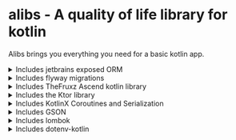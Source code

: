 # alibs - A quality of life library for kotlin

Alibs brings you everything you need for a basic kotlin app.

<details>
<summary>Includes jetbrains exposed ORM</summary>

The [**jetbrains exposed**](https://github.com/JetBrains/Exposed) orm is built for kotlin and includes many great
functionalities.
Usable drivers with our inbuilt DatabaseManager are:

- mysql
- mariadb
- postgres
</details>
<details>
<summary>Includes flyway migrations</summary>

Flyway migrations combines flawlessly with exposed and offers a great way to manage your database migrations.
</details>
<details>
<summary>Includes TheFruxz Ascend kotlin library</summary>

[**TheFruxz's Ascend**](https://github.com/TheFruxz/Ascend) kotlin library is great and brings many utility classes to kotlin.
</details>
<details>
<summary>Includes the Ktor library</summary>
Ktor is a great kotlin library for creating web applications. It also delivers a fully functional http client api using okhttp.
</details>
<details>
<summary>Includes KotlinX Coroutines and Serialization</summary>

KotlinX Coroutines and Serialization are great kotlin libraries for async programming and json serialization.
</details>
<details>
<summary>Includes GSON</summary>

GSON is a great json serialization library.
</details>
<details>
<summary>Includes lombok</summary>

Lombok is a great library for reducing boilerplate code.
</details>
<details>
<summary>Includes dotenv-kotlin</summary>

dotenv-kotlin is a great library for loading environment variables from a .env file.
</details>